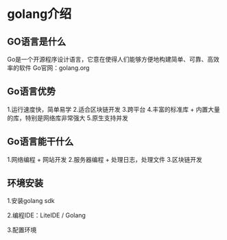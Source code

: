 # golang介绍

## GO语言是什么
Go是一个开源程序设计语言，它意在使得人们能够方便地构建简单、可靠、高效率的软件
Go官网：golang.org

## Go语言优势
1.运行速度快，简单易学
2.适合区块链开发
3.跨平台
4.丰富的标准库
	+ 内置大量的库，特别是网络库非常强大
5.原生支持并发
  
## Go语言能干什么
1.网络编程
	+ 网站开发
2.服务器编程
	+ 处理日志，处理文件
3.区块链开发

## 环境安装
1.安装golang sdk

2.编程IDE：LiteIDE / Golang

3.配置环境
